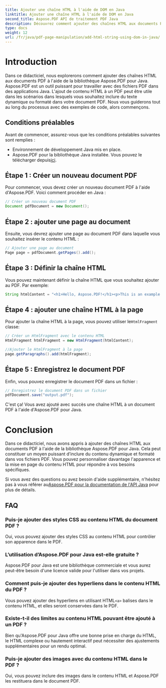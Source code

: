 ```yaml
---
title: Ajouter une chaîne HTML à l'aide de DOM en Java
linktitle: Ajouter une chaîne HTML à l'aide de DOM en Java
second_title: Aspose.PDF API de traitement PDF Java
description: Découvrez comment ajouter des chaînes HTML aux documents PDF à l'aide de la bibliothèque Aspose.PDF pour Java. Ce guide étape par étape vous montrera le processus avec des exemples de code source.
type: docs
weight: 12
url: /fr/java/pdf-page-manipulation/add-html-string-using-dom-in-java/
---
```


# Introduction
Dans ce didacticiel, nous explorerons comment ajouter des chaînes HTML aux documents PDF à l'aide de la bibliothèque Aspose.PDF pour Java. Aspose.PDF est un outil puissant pour travailler avec des fichiers PDF dans des applications Java. L'ajout de contenu HTML à un PDF peut être utile dans les scénarios dans lesquels vous souhaitez inclure du texte dynamique ou formaté dans votre document PDF. Nous vous guiderons tout au long du processus avec des exemples de code, alors commençons.

## Conditions préalables
Avant de commencer, assurez-vous que les conditions préalables suivantes sont remplies :
- Environnement de développement Java mis en place.
-  Aspose.PDF pour la bibliothèque Java installée. Vous pouvez le télécharger depuis[ici](https://releases.aspose.com/pdf/java/).

## Étape 1 : Créer un nouveau document PDF
Pour commencer, vous devez créer un nouveau document PDF à l'aide d'Aspose.PDF. Voici comment procéder en Java :

```java
// Créer un nouveau document PDF
Document pdfDocument = new Document();
```

## Étape 2 : ajouter une page au document
Ensuite, vous devrez ajouter une page au document PDF dans laquelle vous souhaitez insérer le contenu HTML :

```java
// Ajouter une page au document
Page page = pdfDocument.getPages().add();
```

## Étape 3 : Définir la chaîne HTML
Vous pouvez maintenant définir la chaîne HTML que vous souhaitez ajouter au PDF. Par exemple:

```java
String htmlContent = "<h1>Hello, Aspose.PDF!</h1><p>This is an example of adding HTML content to a PDF document.</p>";
```

## Étape 4 : ajouter une chaîne HTML à la page
 Pour ajouter la chaîne HTML à la page, vous pouvez utiliser le`HtmlFragment` classe:

```java
// Créer un HtmlFragment avec le contenu HTML
HtmlFragment htmlFragment = new HtmlFragment(htmlContent);

//Ajouter le HtmlFragment à la page
page.getParagraphs().add(htmlFragment);
```

## Étape 5 : Enregistrez le document PDF
Enfin, vous pouvez enregistrer le document PDF dans un fichier :

```java
// Enregistrez le document PDF dans un fichier
pdfDocument.save("output.pdf");
```

C'est ça! Vous avez ajouté avec succès une chaîne HTML à un document PDF à l'aide d'Aspose.PDF pour Java.

# Conclusion
Dans ce didacticiel, nous avons appris à ajouter des chaînes HTML aux documents PDF à l'aide de la bibliothèque Aspose.PDF pour Java. Cela peut constituer un moyen puissant d’inclure du contenu dynamique et formaté dans vos fichiers PDF. Vous pouvez personnaliser davantage l'apparence et la mise en page du contenu HTML pour répondre à vos besoins spécifiques.

 Si vous avez des questions ou avez besoin d'aide supplémentaire, n'hésitez pas à vous référer au[Aspose.PDF pour la documentation de l'API Java](https://reference.aspose.com/pdf/java/) pour plus de détails.

## FAQ

### Puis-je ajouter des styles CSS au contenu HTML du document PDF ?
   Oui, vous pouvez ajouter des styles CSS au contenu HTML pour contrôler son apparence dans le PDF.

### L’utilisation d’Aspose.PDF pour Java est-elle gratuite ?
   Aspose.PDF pour Java est une bibliothèque commerciale et vous aurez peut-être besoin d'une licence valide pour l'utiliser dans vos projets.

### Comment puis-je ajouter des hyperliens dans le contenu HTML du PDF ?
   Vous pouvez ajouter des hyperliens en utilisant HTML`<a>` balises dans le contenu HTML, et elles seront conservées dans le PDF.

### Existe-t-il des limites au contenu HTML pouvant être ajouté à un PDF ?
   Bien qu'Aspose.PDF pour Java offre une bonne prise en charge du HTML, le HTML complexe ou hautement interactif peut nécessiter des ajustements supplémentaires pour un rendu optimal.

### Puis-je ajouter des images avec du contenu HTML dans le PDF ?
   Oui, vous pouvez inclure des images dans le contenu HTML et Aspose.PDF les restituera dans le document PDF.